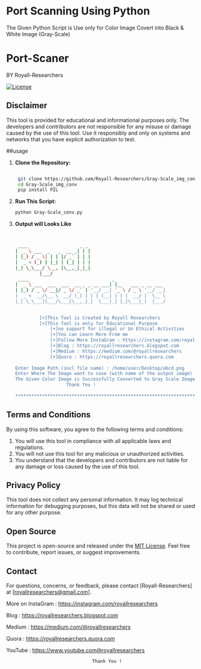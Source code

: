# Port Scanning Using Python
The Given Python Script is Use only for Color Image Covert into Black & White Image (Gray-Scale)
# Port-Scaner
BY Royall-Researchers

[![License](https://img.shields.io/badge/License-MIT-blue.svg)](LICENSE)

## Disclaimer

This tool is provided for educational and informational purposes only. The developers and contributors are not responsible for any misuse or damage caused by the use of this tool. Use it responsibly and only on systems and networks that you have explicit authorization to test.

##usage

1. **Clone the Repository:**

   ```bash
   
    git clone https://github.com/Royall-Researchers/Gray-Scale_img_conv
    cd Gray-Scale_img_conv
    pip install PIL

2. **Run This Script:**

   ```bash
   python Gray-Scale_conv.py

3. **Output will Looks Like**

   ```bash


    ____                   _ _ 
   |  _ \ ___  _   _  __ _| | |
   | |_) / _ \| | | |/ _` | | |
   |  _ < (_) | |_| | (_| | | |  
   |_| \_\___/ \__, |\__,_|_|_|
            |___/           
    ____                               _                   
   |  _ \ ___  ___  ___  __ _ _ __ ___| |__   ___ _ __ ___  
   | |_) / _ \/ __|/ _ \/ _` | '__/ __| '_ \ / _ \ '__/ __|
   |  _ <  __/\__ \  __/ (_| | | | (__| | | |  __/ |  \__ \ 
   |_| \_\___||___/\___|\__,_|_|  \___|_| |_|\___|_|  |___/
 

        	[+]This Tool is Created by Royall Researchers 
	        [+]This Tool is only for Educational Purpose 
                [+]no support for illegal or Un Ethical Activities 
                [+]You can Learn More From me 
                [+]Follow More InstaGram : https://instagram.com/royallresearchers 
                [+]Blog : https://royallresearchers.blogspot.com 
                [+]Medium : https://medium.com/@royallresearchers 
                [+]Quora : https://royallresearchers.quora.com 
	
   Enter Image Path (incl file name) : /home/user/Desktop/abcd.png
   Enter Where The Image want to save (with name of the output image) : /home/user/abcde.png
   The Given Color Image is Successfully Converted to Gray Scale Image(Black & White)
                      Thank You !
                                                                                     
   ************************************************************************************************************


## Terms and Conditions

By using this software, you agree to the following terms and conditions:

1. You will use this tool in compliance with all applicable laws and regulations.
2. You will not use this tool for any malicious or unauthorized activities.
3. You understand that the developers and contributors are not liable for any damage or loss caused by the use of this tool.

## Privacy Policy

This tool does not collect any personal information. It may log technical information for debugging purposes, but this data will not be shared or used for any other purpose.

## Open Source

This project is open-source and released under the [MIT License](LICENSE). Feel free to contribute, report issues, or suggest improvements.

## Contact

For questions, concerns, or feedback, please contact [Royall-Researchers] at [royallresearchers@gmail.com].


More on InstaGram : https://instagram.com/royallresearchers

Blog : https://royallresearchers.blogspot.com

Medium : https://medium.com/@royallresearchers

Quora : https://royallresearchers.quora.com

YouTube : https://www.youtube.com@royallresearchers


                                    Thank You !
